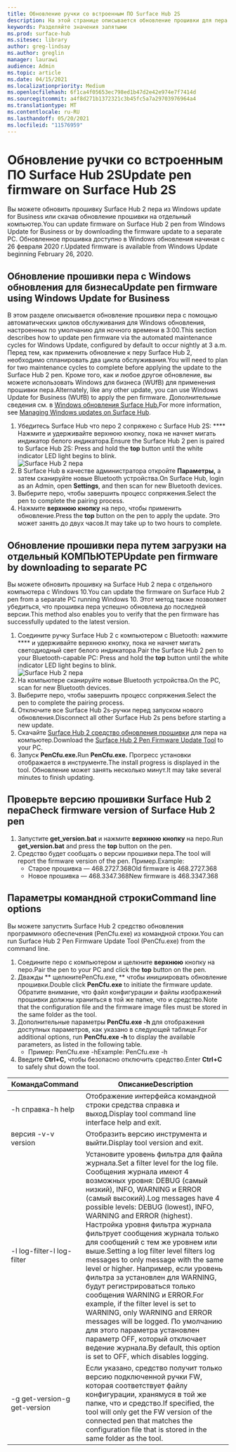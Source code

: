 ```yaml
---
title: Обновление ручки со встроенным ПО Surface Hub 2S
description: На этой странице описывается обновление прошивки для пера Surface Hub 2.
keywords: Разделяйте значения запятыми
ms.prod: surface-hub
ms.sitesec: library
author: greg-lindsay
ms.author: greglin
manager: laurawi
audience: Admin
ms.topic: article
ms.date: 04/15/2021
ms.localizationpriority: Medium
ms.openlocfilehash: 6f1ca4f05653ec798ed1b47d2e42e974e7f7414d
ms.sourcegitcommit: a4f8d271b1372321c3b45fc5a7a29703976964a4
ms.translationtype: MT
ms.contentlocale: ru-RU
ms.lasthandoff: 05/20/2021
ms.locfileid: "11576959"
---
```

# <a name="update-pen-firmware-on-surface-hub-2s"></a><span data-ttu-id="fd2ad-104">Обновление ручки со встроенным ПО Surface Hub 2S</span><span class="sxs-lookup"><span data-stu-id="fd2ad-104">Update pen firmware on Surface Hub 2S</span></span>

<span data-ttu-id="fd2ad-105">Вы можете обновить прошивку Surface Hub 2 пера из Windows update for Business или скачав обновление прошивки на отдельный компьютер.</span><span class="sxs-lookup"><span data-stu-id="fd2ad-105">You can update firmware on Surface Hub 2 pen from Windows Update for Business or by downloading the firmware update to a separate PC.</span></span> <span data-ttu-id="fd2ad-106">Обновленное прошивка доступно в Windows обновления начиная с 26 февраля 2020 г.</span><span class="sxs-lookup"><span data-stu-id="fd2ad-106">Updated firmware is available from Windows Update beginning February 26, 2020.</span></span> 

## <a name="update-pen-firmware-using-windows-update-for-business"></a><span data-ttu-id="fd2ad-107">Обновление прошивки пера с Windows обновления для бизнеса</span><span class="sxs-lookup"><span data-stu-id="fd2ad-107">Update pen firmware using Windows Update for Business</span></span>

<span data-ttu-id="fd2ad-108">В этом разделе описывается обновление прошивки пера с помощью автоматических циклов обслуживания для Windows обновления, настроенных по умолчанию для ночного времени в 3:00.</span><span class="sxs-lookup"><span data-stu-id="fd2ad-108">This section describes how to update pen firmware via the automated maintenance cycles for Windows Update, configured by default to occur nightly at 3 a.m.</span></span> <span data-ttu-id="fd2ad-109">Перед тем, как применить обновление к перу Surface Hub 2, необходимо спланировать два цикла обслуживания.</span><span class="sxs-lookup"><span data-stu-id="fd2ad-109">You will need to plan for two maintenance cycles to complete before applying the update to the Surface Hub 2 pen.</span></span> <span data-ttu-id="fd2ad-110">Кроме того, как и любое другое обновление, вы можете использовать Windows для бизнеса (WUfB) для применения прошивки пера.</span><span class="sxs-lookup"><span data-stu-id="fd2ad-110">Alternately, like any other update, you can use Windows Update for Business (WUfB) to apply the pen firmware.</span></span> <span data-ttu-id="fd2ad-111">Дополнительные сведения см. в [Windows обновления Surface Hub.](manage-windows-updates-for-surface-hub.md)</span><span class="sxs-lookup"><span data-stu-id="fd2ad-111">For more information, see [Managing Windows updates on Surface Hub](manage-windows-updates-for-surface-hub.md).</span></span>

1. <span data-ttu-id="fd2ad-112">Убедитесь Surface Hub что перо 2 сопряжено с Surface Hub 2S: \*\*\*\* Нажмите и удерживайте верхнюю кнопку, пока не начнет мигать индикатор белого индикатора.</span><span class="sxs-lookup"><span data-stu-id="fd2ad-112">Ensure the Surface Hub 2 pen is paired to Surface Hub 2S: Press and hold the **top** button until the white indicator LED light begins to blink.</span></span> <br>
![Surface Hub 2 пера](images/sh2-pen-1.png) <br>
2. <span data-ttu-id="fd2ad-114">В Surface Hub в качестве администратора откройте **Параметры,** а затем сканируйте новые Bluetooth устройства.</span><span class="sxs-lookup"><span data-stu-id="fd2ad-114">On Surface Hub, login as an Admin, open **Settings**, and then scan for new Bluetooth devices.</span></span>
3. <span data-ttu-id="fd2ad-115">Выберите перо, чтобы завершить процесс сопряжения.</span><span class="sxs-lookup"><span data-stu-id="fd2ad-115">Select the pen to complete the pairing process.</span></span>
4. <span data-ttu-id="fd2ad-116">Нажмите **верхнюю кнопку** на перо, чтобы применить обновление.</span><span class="sxs-lookup"><span data-stu-id="fd2ad-116">Press the **top** button on the pen to apply the update.</span></span> <span data-ttu-id="fd2ad-117">Это может занять до двух часов.</span><span class="sxs-lookup"><span data-stu-id="fd2ad-117">It may take up to two hours to complete.</span></span>

## <a name="update-pen-firmware-by-downloading-to-separate-pc"></a><span data-ttu-id="fd2ad-118">Обновление прошивки пера путем загрузки на отдельный КОМПЬЮТЕР</span><span class="sxs-lookup"><span data-stu-id="fd2ad-118">Update pen firmware by downloading to separate PC</span></span>

<span data-ttu-id="fd2ad-119">Вы можете обновить прошивку на Surface Hub 2 пера с отдельного компьютера с Windows 10.</span><span class="sxs-lookup"><span data-stu-id="fd2ad-119">You can update the firmware on Surface Hub 2 pen from a separate PC running Windows 10.</span></span> <span data-ttu-id="fd2ad-120">Этот метод также позволяет убедиться, что прошивка пера успешно обновлена до последней версии.</span><span class="sxs-lookup"><span data-stu-id="fd2ad-120">This method also enables you to verify that the pen firmware has successfully updated to the latest version.</span></span>

1. <span data-ttu-id="fd2ad-121">Соедините ручку Surface Hub 2 с компьютером с Bluetooth: нажмите \*\*\*\* и удерживайте верхнюю кнопку, пока не начнет мигать светодиодный свет белого индикатора.</span><span class="sxs-lookup"><span data-stu-id="fd2ad-121">Pair the Surface Hub 2 pen to your Bluetooth-capable PC: Press and hold the **top** button until the white indicator LED light begins to blink.</span></span> <br>
![Surface Hub 2 пера](images/sh2-pen-1.png) <br>
2. <span data-ttu-id="fd2ad-123">На компьютере сканируйте новые Bluetooth устройства.</span><span class="sxs-lookup"><span data-stu-id="fd2ad-123">On the PC, scan for new Bluetooth devices.</span></span>
3. <span data-ttu-id="fd2ad-124">Выберите перо, чтобы завершить процесс сопряжения.</span><span class="sxs-lookup"><span data-stu-id="fd2ad-124">Select the pen to complete the pairing process.</span></span>
4. <span data-ttu-id="fd2ad-125">Отключите все Surface Hub 2s-ручки перед запуском нового обновления.</span><span class="sxs-lookup"><span data-stu-id="fd2ad-125">Disconnect all other Surface Hub 2s pens before starting a new update.</span></span>
3. <span data-ttu-id="fd2ad-126">Скачайте [Surface Hub 2 средство обновления прошивки](https://download.microsoft.com/download/8/3/F/83FD5089-D14E-42E3-AF7C-6FC36F80D347/Pen_Firmware_Tool.zip) для пера на компьютер.</span><span class="sxs-lookup"><span data-stu-id="fd2ad-126">Download the [Surface Hub 2 Pen Firmware Update Tool](https://download.microsoft.com/download/8/3/F/83FD5089-D14E-42E3-AF7C-6FC36F80D347/Pen_Firmware_Tool.zip) to your PC.</span></span>
4. <span data-ttu-id="fd2ad-127">Запуск **PenCfu.exe.**</span><span class="sxs-lookup"><span data-stu-id="fd2ad-127">Run **PenCfu.exe.**</span></span> <span data-ttu-id="fd2ad-128">Прогресс установки отображается в инструменте.</span><span class="sxs-lookup"><span data-stu-id="fd2ad-128">The install progress is displayed in the tool.</span></span> <span data-ttu-id="fd2ad-129">Обновление может занять несколько минут.</span><span class="sxs-lookup"><span data-stu-id="fd2ad-129">It may take several minutes to finish updating.</span></span> 


## <a name="check-firmware-version-of-surface-hub-2-pen"></a><span data-ttu-id="fd2ad-130">Проверьте версию прошивки Surface Hub 2 пера</span><span class="sxs-lookup"><span data-stu-id="fd2ad-130">Check firmware version of Surface Hub 2 pen</span></span>

1. <span data-ttu-id="fd2ad-131">Запустите **get_version.bat** и нажмите **верхнюю кнопку** на перо.</span><span class="sxs-lookup"><span data-stu-id="fd2ad-131">Run **get_version.bat** and press the **top** button on the pen.</span></span>
2. <span data-ttu-id="fd2ad-132">Средство будет сообщать о версии прошивки пера.</span><span class="sxs-lookup"><span data-stu-id="fd2ad-132">The tool will report the firmware version of the pen.</span></span> <span data-ttu-id="fd2ad-133">Пример.</span><span class="sxs-lookup"><span data-stu-id="fd2ad-133">Example:</span></span>
    - <span data-ttu-id="fd2ad-134">Старое прошивка — 468.2727.368</span><span class="sxs-lookup"><span data-stu-id="fd2ad-134">Old firmware is 468.2727.368</span></span>
    - <span data-ttu-id="fd2ad-135">Новое прошивка — 468.3347.368</span><span class="sxs-lookup"><span data-stu-id="fd2ad-135">New firmware is 468.3347.368</span></span>

## <a name="command-line-options"></a><span data-ttu-id="fd2ad-136">Параметры командной строки</span><span class="sxs-lookup"><span data-stu-id="fd2ad-136">Command line options</span></span>

<span data-ttu-id="fd2ad-137">Вы можете запустить Surface Hub 2 средство обновления программного обеспечения (PenCfu.exe) из командной строки.</span><span class="sxs-lookup"><span data-stu-id="fd2ad-137">You can run Surface Hub 2 Pen Firmware Update Tool (PenCfu.exe) from the command line.</span></span>

1. <span data-ttu-id="fd2ad-138">Соедините перо с компьютером и щелкните **верхнюю** кнопку на перо.</span><span class="sxs-lookup"><span data-stu-id="fd2ad-138">Pair the pen to your PC and click the **top** button on the pen.</span></span>
2. <span data-ttu-id="fd2ad-139">Дважды \*\* щелкнитеPenCfu.exe, \*\* чтобы инициировать обновление прошивки.</span><span class="sxs-lookup"><span data-stu-id="fd2ad-139">Double click **PenCfu.exe** to initiate the firmware update.</span></span> <span data-ttu-id="fd2ad-140">Обратите внимание, что файл конфигурации и файлы изображений прошивки должны храниться в той же папке, что и средство.</span><span class="sxs-lookup"><span data-stu-id="fd2ad-140">Note that the configuration file and the firmware image files must be stored in the same folder as the tool.</span></span>
3. <span data-ttu-id="fd2ad-141">Дополнительные параметры **PenCfu.exe -h** для отображения доступных параметров, как указано в следующей таблице.</span><span class="sxs-lookup"><span data-stu-id="fd2ad-141">For additional options, run **PenCfu.exe -h** to display the available parameters, as listed in the following table.</span></span>  
    - <span data-ttu-id="fd2ad-142">Пример: PenCfu.exe -h</span><span class="sxs-lookup"><span data-stu-id="fd2ad-142">Example: PenCfu.exe -h</span></span>
4. <span data-ttu-id="fd2ad-143">Введите **Ctrl+C,** чтобы безопасно отключить средство.</span><span class="sxs-lookup"><span data-stu-id="fd2ad-143">Enter **Ctrl+C** to safely shut down the tool.</span></span>

 

| **<span data-ttu-id="fd2ad-144">Команда</span><span class="sxs-lookup"><span data-stu-id="fd2ad-144">Command</span></span>**    | **<span data-ttu-id="fd2ad-145">Описание</span><span class="sxs-lookup"><span data-stu-id="fd2ad-145">Description</span></span>**                                                                                                                                                                                                                                                                                                                                                                                |
| -------------- | ---------------------------------------------------------------------------------------------------------------------------------------------------------------------------------------------------------------------------------------------------------------------------------------------------------------------------------------------------------------------------------------------- |
| <span data-ttu-id="fd2ad-146">-h справка</span><span class="sxs-lookup"><span data-stu-id="fd2ad-146">-h help</span></span>        | <span data-ttu-id="fd2ad-147">Отображение интерфейса командной строки средства справка и выход.</span><span class="sxs-lookup"><span data-stu-id="fd2ad-147">Display tool command line interface help and exit.</span></span>                                                                                                                                                                                                                                                                                                                                             |
| <span data-ttu-id="fd2ad-148">версия -v</span><span class="sxs-lookup"><span data-stu-id="fd2ad-148">-v version</span></span>     | <span data-ttu-id="fd2ad-149">Отобразить версию инструмента и выйти.</span><span class="sxs-lookup"><span data-stu-id="fd2ad-149">Display tool version and exit.</span></span>                                                                                                                                                                                                                                                                                                                                                                 |
| <span data-ttu-id="fd2ad-150">-l log-filter</span><span class="sxs-lookup"><span data-stu-id="fd2ad-150">-l log-filter</span></span>  | <span data-ttu-id="fd2ad-151">Установите уровень фильтра для файла журнала.</span><span class="sxs-lookup"><span data-stu-id="fd2ad-151">Set a filter level for the log file.</span></span> <span data-ttu-id="fd2ad-152">Сообщения журнала имеют 4 возможных уровня: DEBUG (самый низкий), INFO, WARNING и ERROR (самый высокий).</span><span class="sxs-lookup"><span data-stu-id="fd2ad-152">Log messages have 4 possible levels: DEBUG (lowest), INFO, WARNING and ERROR (highest).</span></span> <span data-ttu-id="fd2ad-153">Настройка уровня фильтра журнала фильтрует сообщения журнала только для сообщений с тем же уровнем или выше.</span><span class="sxs-lookup"><span data-stu-id="fd2ad-153">Setting a log filter level filters log messages to only message with the same level or higher.</span></span> <span data-ttu-id="fd2ad-154">Например, если уровень фильтра за установлен для WARNING, будут регистрироваться только сообщения WARNING и ERROR.</span><span class="sxs-lookup"><span data-stu-id="fd2ad-154">For example, if the filter level is set to WARNING, only WARNING and ERROR messages will be logged.</span></span> <span data-ttu-id="fd2ad-155">По умолчанию для этого параметра установлен параметр OFF, который отключает ведение журнала.</span><span class="sxs-lookup"><span data-stu-id="fd2ad-155">By default, this option is set to OFF, which disables logging.</span></span> |
| <span data-ttu-id="fd2ad-156">-g get-version</span><span class="sxs-lookup"><span data-stu-id="fd2ad-156">-g get-version</span></span> | <span data-ttu-id="fd2ad-157">Если указано, средство получит только версию подключенной ручки FW, которая соответствует файлу конфигурации, хранямуся в той же папке, что и средство.</span><span class="sxs-lookup"><span data-stu-id="fd2ad-157">If specified, the tool will only get the FW version of the connected pen that matches the configuration file that is stored in the same folder as the tool.</span></span>                                                                                                                                                                                                                                    
